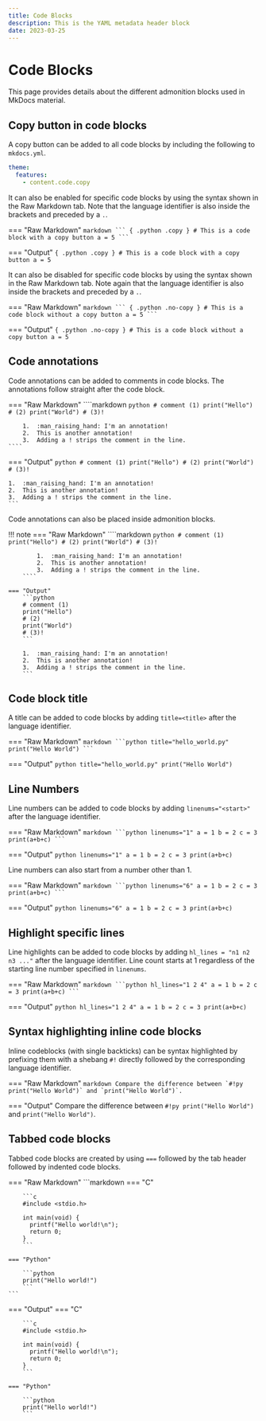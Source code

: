 ```yaml
---
title: Code Blocks
description: This is the YAML metadata header block
date: 2023-03-25
---
```


# Code Blocks

This page provides details about the different admonition blocks used in MkDocs material.

## Copy button in code blocks

A copy button can be added to all code blocks by including the following to `mkdocs.yml`.

```yaml title="mkdocs.yml"
theme:
  features:
    - content.code.copy
```

It can also be enabled for specific code blocks by using the syntax shown in the Raw Markdown tab. Note that the language identifier is also inside the brackets and preceded by a `.`.

=== "Raw Markdown"
    ````markdown
    ``` { .python .copy }
    # This is a code block with a copy button
    a = 5
    ```
    ````

=== "Output"
    ``` { .python .copy }
    # This is a code block with a copy button
    a = 5
    ```

It can also be disabled for specific code blocks by using the syntax shown in the Raw Markdown tab. Note again that the language identifier is also inside the brackets and preceded by a `.`.

=== "Raw Markdown"
    ````markdown
    ``` { .python .no-copy }
    # This is a code block without a copy button
    a = 5
    ```
    ````

=== "Output"
    ``` { .python .no-copy }
    # This is a code block without a copy button
    a = 5
    ```

## Code annotations

Code annotations can be added to comments in code blocks. The annotations follow straight after the code block.

=== "Raw Markdown"
    ````markdown
        ```python
        # comment (1)
        print("Hello")
        # (2)
        print("World")
        # (3)!
        ```

        1.  :man_raising_hand: I'm an annotation!
        2.  This is another annotation!
        3.  Adding a ! strips the comment in the line.
    ````

=== "Output"
    ```python
    # comment (1)
    print("Hello")
    # (2)
    print("World")
    # (3)!
    ```

    1.  :man_raising_hand: I'm an annotation!
    2.  This is another annotation!
    3.  Adding a ! strips the comment in the line.
    ```


Code annotations can also be placed inside admonition blocks. 

!!! note
    === "Raw Markdown"
        ````markdown
            ```python
            # comment (1)
            print("Hello")
            # (2)
            print("World")
            # (3)!
            ```

            1.  :man_raising_hand: I'm an annotation!
            2.  This is another annotation!
            3.  Adding a ! strips the comment in the line.
        ````

    === "Output"
        ```python
        # comment (1)
        print("Hello")
        # (2)
        print("World")
        # (3)!
        ```

        1.  :man_raising_hand: I'm an annotation!
        2.  This is another annotation!
        3.  Adding a ! strips the comment in the line.
        ```

## Code block title

A title can be added to code blocks by adding `title=<title>` after the language identifier.

=== "Raw Markdown"
    ````markdown
        ```python title="hello_world.py"
        print("Hello World")
        ```
    ````

=== "Output"
    ```python title="hello_world.py"
    print("Hello World")
    ```

## Line Numbers

Line numbers can be added to code blocks by adding `linenums="<start>"` after the language identifier.

=== "Raw Markdown"
    ````markdown
        ```python linenums="1"
        a = 1
        b = 2
        c = 3
        print(a+b+c)
        ```
    ````

=== "Output"
    ```python linenums="1"
    a = 1
    b = 2
    c = 3
    print(a+b+c)
    ```

Line numbers can also start from a number other than 1.

=== "Raw Markdown"
    ````markdown
        ```python linenums="6"
        a = 1
        b = 2
        c = 3
        print(a+b+c)
        ```
    ````

=== "Output"
    ```python linenums="6"
    a = 1
    b = 2
    c = 3
    print(a+b+c)
    ```


## Highlight specific lines
Line highlights can be added to code blocks by adding `hl_lines = "n1 n2 n3 ..."` after the language identifier. Line count starts at 1 regardless of the starting line number specified in `linenums`.

=== "Raw Markdown"
    ````markdown
    ```python hl_lines="1 2 4"
    a = 1
    b = 2
    c = 3
    print(a+b+c)
    ```
    ````

=== "Output"
    ```python hl_lines="1 2 4"
    a = 1
    b = 2
    c = 3
    print(a+b+c)
    ```


## Syntax highlighting inline code blocks

Inline codeblocks (with single backticks) can be syntax highlighted by prefixing them with a shebang `#!` directly followed by the corresponding language identifier.

=== "Raw Markdown"
    ````markdown
        Compare the difference between `#!py print("Hello World")` and `print("Hello World")`.
    ````

=== "Output"
    Compare the difference between `#!py print("Hello World")` and `print("Hello World")`.


## Tabbed code blocks

Tabbed code blocks are created by using `===` followed by the tab header followed by indented code blocks.

=== "Raw Markdown"
    ```markdown
    === "C"

        ```c
        #include <stdio.h>

        int main(void) {
          printf("Hello world!\n");
          return 0;
        }
        ```

    === "Python"

        ```python
        print("Hello world!")
        ```
    ```

=== "Output"
    === "C"

        ```c
        #include <stdio.h>

        int main(void) {
          printf("Hello world!\n");
          return 0;
        }
        ```

    === "Python"

        ```python
        print("Hello world!")
        ```

